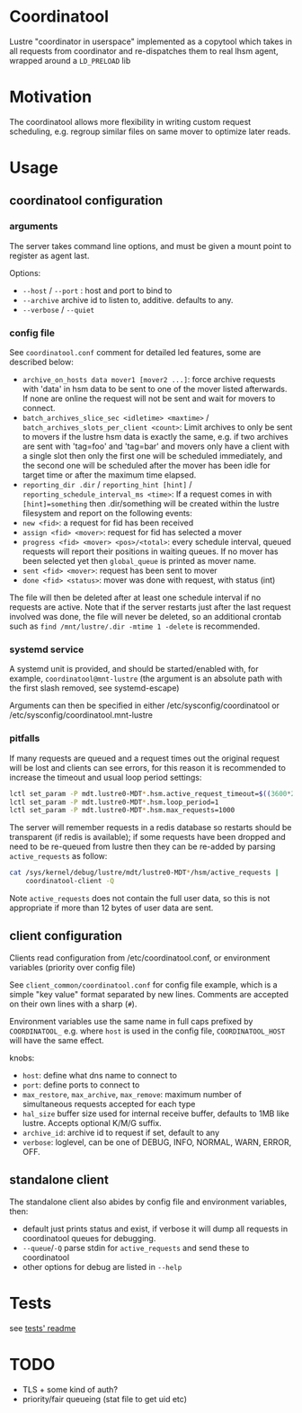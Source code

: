 # Coordinatool

Lustre "coordinator in userspace" implemented as a copytool which takes
in all requests from coordinator and re-dispatches them to real lhsm agent,
wrapped around a `LD_PRELOAD` lib

# Motivation

The coordinatool allows more flexibility in writing custom request
scheduling, e.g. regroup similar files on same mover to optimize
later reads.

# Usage

## coordinatool configuration

### arguments

The server takes command line options, and must be given a mount point
to register as agent last.

Options:
 - `--host` / `--port` : host and port to bind to
 - `--archive` archive id to listen to, additive. defaults to any.
 - `--verbose` / `--quiet`

### config file

See `coordinatool.conf` comment for detailed led features, some are
described below:
- `archive_on_hosts data mover1 [mover2 ...]`:
force archive requests with 'data' in hsm data to be sent to one of the
mover listed afterwards.
If none are online the request will not be sent and wait for movers to
connect.
- `batch_archives_slice_sec <idletime> <maxtime>` /
  `batch_archives_slots_per_client <count>`:
Limit archives to only be sent to movers if the lustre hsm data is
exactly the same, e.g. if two archives are sent with 'tag=foo' and
'tag=bar' and movers only have a client with a single slot then only
the first one will be scheduled immediately, and the second one will
be scheduled after the mover has been idle for target time or after
the maximum time elapsed.
- `reporting_dir .dir` /
  `reporting_hint [hint]` /
  `reporting_schedule_interval_ms <time>`:
If a request comes in with `[hint]=something` then .dir/something
will be created within the lustre filesystem and report on the
following events:
- `new <fid>`: a request for fid has been received
- `assign <fid> <mover>`: request for fid has selected a mover
- `progress <fid> <mover> <pos>/<total>`: every schedule interval,
queued requests will report their positions in waiting queues.
If no mover has been selected yet then `global_queue` is printed
as mover name.
- `sent <fid> <mover>`: request has been sent to mover
- `done <fid> <status>`: mover was done with request, with status (int)

The file will then be deleted after at least one schedule interval if no
requests are active.
Note that if the server restarts just after the last request involved
was done, the file will never be deleted, so an additional crontab such
as `find /mnt/lustre/.dir -mtime 1 -delete` is recommended.

### systemd service

A systemd unit is provided, and should be started/enabled with, for
example, `coordinatool@mnt-lustre` (the argument is an absolute path
with the first slash removed, see systemd-escape)

Arguments can then be specified in either /etc/sysconfig/coordinatool
or /etc/sysconfig/coordinatool.mnt-lustre

### pitfalls

If many requests are queued and a request times out the original
request will be lost and clients can see errors, for this reason it is
recommended to increase the timeout and usual loop period settings:
```sh
lctl set_param -P mdt.lustre0-MDT*.hsm.active_request_timeout=$((3600*24*31))
lctl set_param -P mdt.lustre0-MDT*.hsm.loop_period=1
lctl set_param -P mdt.lustre0-MDT*.hsm.max_requests=1000
```


The server will remember requests in a redis database so restarts should
be transparent (if redis is available);
if some requests have been dropped and need to be re-queued from lustre
then they can be re-added by parsing `active_requests` as follow:

```sh
cat /sys/kernel/debug/lustre/mdt/lustre0-MDT*/hsm/active_requests |
    coordinatool-client -Q
```

Note `active_requests` does not contain the full user data, so this is
not appropriate if more than 12 bytes of user data are sent.

## client configuration

Clients read configuration from /etc/coordinatool.conf, or environment
variables (priority over config file)

See `client_common/coordinatool.conf` for config file example, which is
a simple "key <space> value" format separated by new lines.
Comments are accepted on their own lines with a sharp (`#`).

Environment variables use the same name in full caps prefixed by
`COORDINATOOL_` e.g. where `host` is used in the config file,
`COORDINATOOL_HOST` will have the same effect.

knobs:
 - `host`: define what dns name to connect to
 - `port`: define ports to connect to
 - `max_restore`, `max_archive`, `max_remove`: maximum number of
    simultaneous requests accepted for each type
 - `hal_size` buffer size used for internal receive buffer, defaults
   to 1MB like lustre. Accepts optional K/M/G suffix.
 - `archive_id`: archive id to request if set, default to any
 - `verbose`: loglevel, can be one of DEBUG, INFO, NORMAL, WARN, ERROR, OFF.


## standalone client

The standalone client also abides by config file and environment
variables, then:

- default just prints status and exist, if verbose it will dump all requests
in coordinatool queues for debugging.
- `--queue`/`-Q` parse stdin for `active_requests` and send these to
coordinatool
- other options for debug are listed in `--help`


# Tests

see [tests' readme](./tests/README.md)


# TODO

- TLS + some kind of auth?
- priority/fair queueing (stat file to get uid etc)
